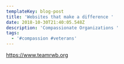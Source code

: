 ```yaml
---
templateKey: blog-post
title: 'Websites that make a difference '
date: 2018-10-30T21:40:05.548Z
description: 'Compassionate Organizations '
tags:
  - '#compassion #veterans'
---
```

https://www.teamrwb.org
